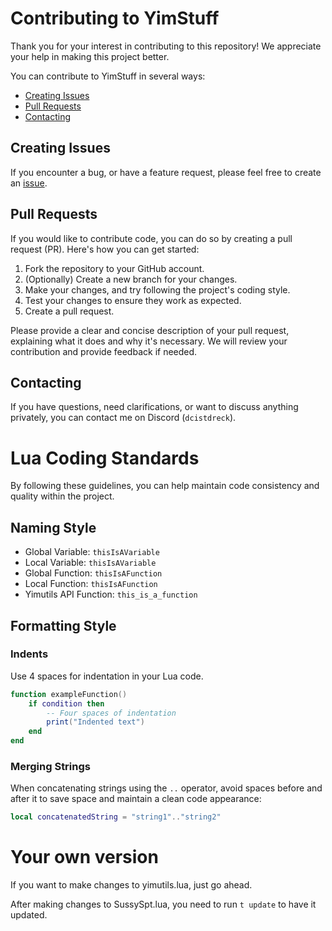 # Contributing to YimStuff

Thank you for your interest in contributing to this repository!
We appreciate your help in making this project better.

You can contribute to YimStuff in several ways:

- [Creating Issues](#creating-issues)
- [Pull Requests](#pull-requests)
- [Contacting](#contacting)

## Creating Issues

If you encounter a bug, or have a feature request, please feel free to create an [issue](https://github.com/pierrelasse/YimStuff/issues/new/choose).

## Pull Requests

If you would like to contribute code, you can do so by creating a pull request (PR). Here's how you can get started:

1. Fork the repository to your GitHub account.
2. (Optionally) Create a new branch for your changes.
3. Make your changes, and try following the project's coding style.
4. Test your changes to ensure they work as expected.
5. Create a pull request.

Please provide a clear and concise description of your pull request, explaining what it does and why it's necessary. We will review your contribution and provide feedback if needed.

## Contacting

If you have questions, need clarifications, or want to discuss anything privately, you can contact me on Discord (`dcistdreck`).


# Lua Coding Standards
By following these guidelines, you can help maintain code consistency and quality within the project.

## Naming Style
- Global Variable: `thisIsAVariable`
- Local Variable: `thisIsAVariable`
- Global Function: `thisIsAFunction`
- Local Function: `thisIsAFunction`
- Yimutils API Function: `this_is_a_function`

## Formatting Style

### Indents
Use 4 spaces for indentation in your Lua code.

```lua
function exampleFunction()
    if condition then
        -- Four spaces of indentation
        print("Indented text")
    end
end
```

### Merging Strings
When concatenating strings using the `..` operator, avoid spaces before and after it to save space and maintain a clean code appearance:

```lua
local concatenatedString = "string1".."string2"
```

# Your own version
If you want to make changes to yimutils.lua, just go ahead.

After making changes to SussySpt.lua, you need to run `t update` to have it updated.
